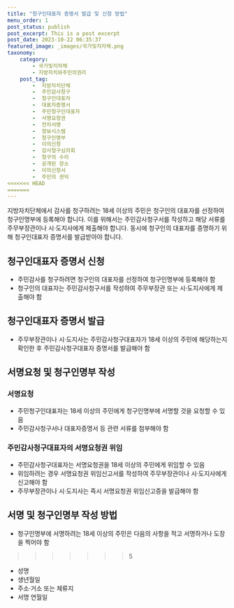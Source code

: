 ```yaml
---
title: "청구인대표자 증명서 발급 및 신청 방법"
menu_order: 1
post_status: publish
post_excerpt: This is a post excerpt
post_date: 2023-10-22 06:35:37
featured_image: _images/국가및지자체.png
taxonomy:
    category:
        - 국가및지자체
        - 지방자치와주민의권리
    post_tag:
        -  지방자치단체
        -  주민감사청구
        -  청구인대표자
        -  대표자증명서
        -  주민청구인대표자
        -  서명요청권
        -  전자서명
        -  정보시스템
        -  청구인명부
        -  이의신청
        -  감사청구심의회
        -  청구의 수리
        -  공개된 장소
        -  이의신청서
        -  주민의 권익
<<<<<<< HEAD
=======
---
```



지방자치단체에서 감사를 청구하려는 18세 이상의 주민은 청구인의 대표자를 선정하여 청구인명부에 등록해야 합니다. 이를 위해서는 주민감사청구서를 작성하고 해당 서류를 주무부장관이나 시·도지사에게 제출해야 합니다. 동시에 청구인의 대표자를 증명하기 위해 청구인대표자 증명서를 발급받아야 합니다.

## 청구인대표자 증명서 신청

- 주민감사를 청구하려면 청구인의 대표자를 선정하여 청구인명부에 등록해야 함
- 청구인의 대표자는 주민감사청구서를 작성하여 주무부장관 또는 시·도지사에게 제출해야 함

## 청구인대표자 증명서 발급

- 주무부장관이나 시·도지사는 주민감사청구대표자가 18세 이상의 주민에 해당하는지 확인한 후 주민감사청구대표자 증명서를 발급해야 함

## 서명요청 및 청구인명부 작성

### 서명요청

- 주민청구인대표자는 18세 이상의 주민에게 청구인명부에 서명할 것을 요청할 수 있음
- 주민감사청구서나 대표자증명서 등 관련 서류를 첨부해야 함

### 주민감사청구대표자의 서명요청권 위임

- 주민감사청구대표자는 서명요청권을 18세 이상의 주민에게 위임할 수 있음
- 위임하려는 경우 서명요청권 위임신고서를 작성하여 주무부장관이나 시·도지사에게 신고해야 함
- 주무부장관이나 시·도지사는 즉시 서명요청권 위임신고증을 발급해야 함

## 서명 및 청구인명부 작성 방법

- 청구인명부에 서명하려는 18세 이상의 주민은 다음의 사항을 적고 서명하거나 도장을 찍어야 함
>>>>>>> 5
  - 성명
  - 생년월일
  - 주소·거소 또는 체류지
  - 서명 연월일
